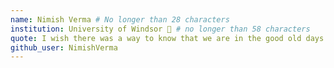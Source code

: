 ```yaml
---
name: Nimish Verma # No longer than 28 characters
institution: University of Windsor 🚩 # no longer than 58 characters
quote: I wish there was a way to know that we are in the good old days before you have actually left them # no longer than 100 characters, avoid using quotes(") to guarantee the format remains the same.
github_user: NimishVerma
---
```

